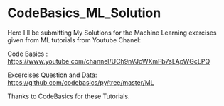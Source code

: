 ﻿# CodeBasics_ML_Solution
 Here I'll be submitting My Solutions for the Machine Learning exercises given from ML tutorials from Youtube Chanel:
 
 Code Basics : https://www.youtube.com/channel/UCh9nVJoWXmFb7sLApWGcLPQ
 
 Excercises Question and Data: https://github.com/codebasics/py/tree/master/ML
 
 Thanks to CodeBasics for these Tutorials.
